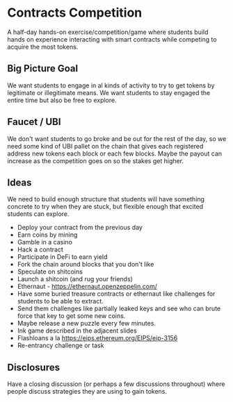# Contracts Competition

A half-day hands-on exercise/competition/game where students build hands on experience interacting with smart contracts while competing to acquire the most tokens.

## Big Picture Goal

We want students to engage in al kinds of activity to try to get tokens by legitimate or illegitimate means.
We want students to stay engaged the entire time but also be free to explore.

## Faucet / UBI

We don't want students to go broke and be out for the rest of the day, so we need some kind of UBI pallet on the chain that gives each registered address new tokens each block or each few blocks.
Maybe the payout can increase as the competition goes on so the stakes get higher.

## Ideas

We need to build enough structure that students will have something concrete to try when they are stuck, but flexible enough that excited students can explore.

- Deploy your contract from the previous day
- Earn coins by mining
- Gamble in a casino
- Hack a contract
- Participate in DeFi to earn yield
- Fork the chain around blocks that you don't like
- Speculate on shitcoins
- Launch a shitcoin (and rug your friends)
- Ethernaut - https://ethernaut.openzeppelin.com/
- Have some buried treasure contracts or ethernaut like challenges for students to be able to extract.
- Send them challenges like partially leaked keys and see who can brute force that key to get some new coins.
- Maybe release a new puzzle every few minutes.
- Ink game described in the adjacent slides
- Flashloans a la https://eips.ethereum.org/EIPS/eip-3156
- Re-entrancy challenge or task

## Disclosures

Have a closing discussion (or perhaps a few discussions throughout) where people discuss strategies they are using to gain tokens.
